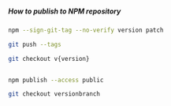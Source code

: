 ##### How to publish to NPM repository

```bash
npm --sign-git-tag --no-verify version patch

git push --tags

git checkout v{version} 


npm publish --access public

git checkout versionbranch

```